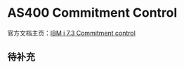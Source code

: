 # AS400 Commitment Control
官方文档主页：[IBM i 7.3 Commitment control](https://www.ibm.com/docs/zh/i/7.3?topic=database-commitment-control)
## 待补充